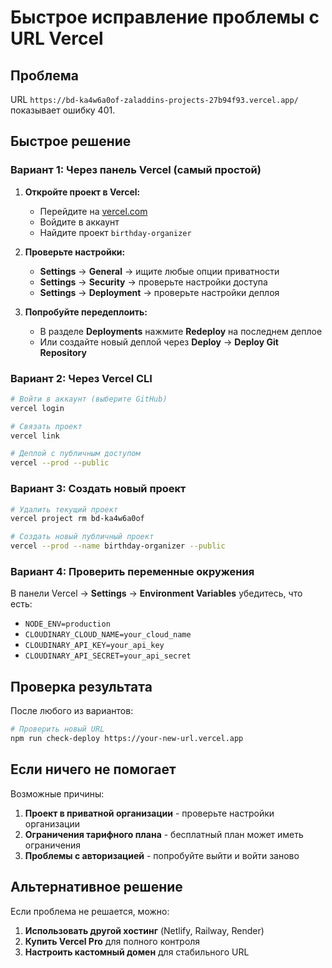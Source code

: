 # Быстрое исправление проблемы с URL Vercel

## Проблема
URL `https://bd-ka4w6a0of-zaladdins-projects-27b94f93.vercel.app/` показывает ошибку 401.

## Быстрое решение

### Вариант 1: Через панель Vercel (самый простой)

1. **Откройте проект в Vercel:**
   - Перейдите на [vercel.com](https://vercel.com)
   - Войдите в аккаунт
   - Найдите проект `birthday-organizer`

2. **Проверьте настройки:**
   - **Settings** → **General** → ищите любые опции приватности
   - **Settings** → **Security** → проверьте настройки доступа
   - **Settings** → **Deployment** → проверьте настройки деплоя

3. **Попробуйте передеплоить:**
   - В разделе **Deployments** нажмите **Redeploy** на последнем деплое
   - Или создайте новый деплой через **Deploy** → **Deploy Git Repository**

### Вариант 2: Через Vercel CLI

```bash
# Войти в аккаунт (выберите GitHub)
vercel login

# Связать проект
vercel link

# Деплой с публичным доступом
vercel --prod --public
```

### Вариант 3: Создать новый проект

```bash
# Удалить текущий проект
vercel project rm bd-ka4w6a0of

# Создать новый публичный проект
vercel --prod --name birthday-organizer --public
```

### Вариант 4: Проверить переменные окружения

В панели Vercel → **Settings** → **Environment Variables** убедитесь, что есть:
- `NODE_ENV=production`
- `CLOUDINARY_CLOUD_NAME=your_cloud_name`
- `CLOUDINARY_API_KEY=your_api_key`
- `CLOUDINARY_API_SECRET=your_api_secret`

## Проверка результата

После любого из вариантов:
```bash
# Проверить новый URL
npm run check-deploy https://your-new-url.vercel.app
```

## Если ничего не помогает

Возможные причины:
1. **Проект в приватной организации** - проверьте настройки организации
2. **Ограничения тарифного плана** - бесплатный план может иметь ограничения
3. **Проблемы с авторизацией** - попробуйте выйти и войти заново

## Альтернативное решение

Если проблема не решается, можно:
1. **Использовать другой хостинг** (Netlify, Railway, Render)
2. **Купить Vercel Pro** для полного контроля
3. **Настроить кастомный домен** для стабильного URL
